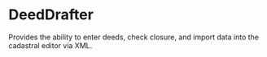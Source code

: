 DeedDrafter
===========

Provides the ability to enter deeds, check closure, and import data into the cadastral editor via XML.
